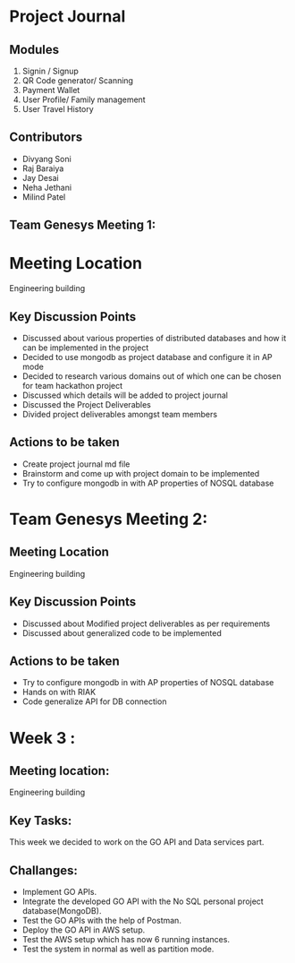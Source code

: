 # Project Journal

## Modules
1. Signin / Signup
2. QR Code generator/ Scanning
3. Payment Wallet
4. User Profile/ Family management
5. User Travel History

## Contributors
* Divyang Soni
* Raj Baraiya
* Jay Desai
* Neha Jethani
* Milind Patel

## Team Genesys Meeting 1:

# Meeting Location
Engineering building

## Key Discussion Points
* Discussed about various properties of distributed databases and how it can be implemented in the project
* Decided to use mongodb as project database and configure it in AP mode
* Decided to research various domains out of which one can be chosen for team hackathon project
* Discussed which details will be added to project journal
* Discussed the Project Deliverables 
* Divided project deliverables amongst team members

## Actions to be taken
* Create project journal md file
* Brainstorm and come up with project domain to be implemented
* Try to configure mongodb in with AP properties of NOSQL database


# Team Genesys Meeting 2:

## Meeting Location
Engineering building

## Key Discussion Points
* Discussed about Modified project deliverables as per requirements
* Discussed about generalized code to be implemented

## Actions to be taken
* Try to configure mongodb in with AP properties of NOSQL database
* Hands on with RIAK 
* Code generalize API for DB connection

# Week 3 :

## Meeting location:
Engineering building

## Key Tasks: 
This week we decided to work on the GO API and Data services part.

## Challanges: 
   * Implement GO APIs.
   * Integrate the developed GO API with the No SQL personal project database(MongoDB).
   * Test the GO APIs with the help of Postman.
   * Deploy the GO API in AWS setup.
   * Test the AWS setup which has now 6 running instances.
   * Test the system in normal as well as partition mode. 
